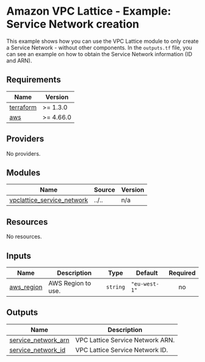 <!-- BEGIN_TF_DOCS -->
# Amazon VPC Lattice - Example: Service Network creation

This example shows how you can use the VPC Lattice module to only create a Service Network - without other components. In the `outputs.tf` file, you can see an example on how to obtain the Service Network information (ID and ARN).

## Requirements

| Name | Version |
|------|---------|
| <a name="requirement_terraform"></a> [terraform](#requirement\_terraform) | >= 1.3.0 |
| <a name="requirement_aws"></a> [aws](#requirement\_aws) | >= 4.66.0 |

## Providers

No providers.

## Modules

| Name | Source | Version |
|------|--------|---------|
| <a name="module_vpclattice_service_network"></a> [vpclattice\_service\_network](#module\_vpclattice\_service\_network) | ../.. | n/a |

## Resources

No resources.

## Inputs

| Name | Description | Type | Default | Required |
|------|-------------|------|---------|:--------:|
| <a name="input_aws_region"></a> [aws\_region](#input\_aws\_region) | AWS Region to use. | `string` | `"eu-west-1"` | no |

## Outputs

| Name | Description |
|------|-------------|
| <a name="output_service_network_arn"></a> [service\_network\_arn](#output\_service\_network\_arn) | VPC Lattice Service Network ARN. |
| <a name="output_service_network_id"></a> [service\_network\_id](#output\_service\_network\_id) | VPC Lattice Service Network ID. |
<!-- END_TF_DOCS -->